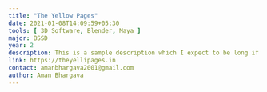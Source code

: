 ```yaml
---
title: "The Yellow Pages"
date: 2021-01-08T14:09:59+05:30
tools: [ 3D Software, Blender, Maya ]
major: BSSD
year: 2
description: This is a sample description which I expect to be long if I actually want to be able to do something with it. Even this isn't long enough. onty Python is the BEST.
link: https://theyellipages.in
contact: amanbhargava2001@gmail.com
author: Aman Bhargava
---
```


